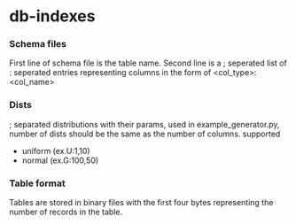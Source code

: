 # db-indexes

### Schema files
First line of schema file is the table name.
Second line is a ; seperated list of : seperated entries representing columns in the form of <col_type>:<col_name>

### Dists
; separated distributions with their params, used in example_generator.py, number of dists should be the same as the number of columns.
supported
- uniform (ex.U:1,10)
- normal (ex.G:100,50)

### Table format
Tables are stored in binary files with the first four bytes representing the number of records in the table.